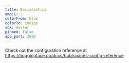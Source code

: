 ```yaml
---
title: Baciasiatici
emoji: 📈
colorFrom: blue
colorTo: indigo
sdk: docker
pinned: false
app_port: 3000
---
```


Check out the configuration reference at https://huggingface.co/docs/hub/spaces-config-reference
